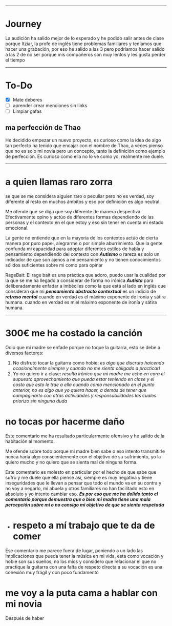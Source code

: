 
---

# Journey 

La audición ha salido mejor de lo esperado y he podido salir antes de clase porque Itziar, la profe de inglés tiene problemas familiares y teníamos que hacer una grabación, por eso he salido a las 3 pero podríamos hacer salido a las 2 de no ser porque mis compañeros son muy lentos y les gusta perder el tiempo 

---
# To-Do

- [x] Mate deberes 
- [ ] aprender crear menciones sin links
- [ ] Limpiar gafas

## ma perfección de Thao 
He decidido empezar un nuevo proyecto, es curioso como la idea de algo tan perfecto ha tenido que encajar con el nombre de Thao, a veces pienso que no es solo mi novia pero un concepto, tanto la definición como ejemplo de perfección. Es curioso como ella no lo ve como yo, realmente me duele.

---
# a quien llamas raro zorra 

se que se me considera alguien raro o peculiar pero no es verdad, soy diferente al resto en muchos ámbitos y eso por definición es algo neutral. 

Me ofende que se diga que soy diferente de manera despectiva. Efectivamente opino y actùo de diferentes formas dependiendo de las personas y el contexto en el que estoy y eso sin tener en cuenta mi estado emocional.

La gente no entiende que en la mayoría de los contextos actúo de cierta manera por puro papel, alegrarme o por simple aburrimiento. Que la gente confunda mi capacidad para adoptar diferentes estilos de habla y pensamiento dependiendo del contexto  con ***Autismo*** o rareza es solo un indicador de que son ajenos a mi pensamiento y no tienen conocimientos sólidos suficientes sobre mi como para opinar

RageBait: El rage bait es una práctica que adoro, puedo usar la cualidad por la que se me ha llegado a considerar de forma no irónica ***Autista*** para deliberadamente enfadar a imbéciles como la que está al lado en inglés que consideran que mi ***pensamiento abstracto contextual*** es un indicio de ***retraso mental*** cuando en verdad es el máximo exponente de ironía y sátira humana. cuando en verdad es miel máximo exponente de ironía y sátira humana.

---
# 300€ me ha costado la canción 

Odio que mi madre se enfade porque no toque la guitarra, esto se debe a diversos factores: 

1. No disfruto tocar la guitarra como hobie:  *es algo que discruto haicendo ocasionalmente siempre y cuando no me sienta obligado a practicarl*
2. Yo no quiero ir a clase: *resulta irónico que mi madre me eche en cara el supuesto aprovechamiento que pueda estar teniendo en clase y el costo que esto le trae a ella cuando como mencionado en el punto anterior, no es algo que yo quiera hacer, a demás de tener que compaginarlo con otras actividades y responsabilidades las cuales priorizo sin ninguna duda*
	
# no tocas por hacerme daño 

Este comentario me ha resultado particularmente ofensivo y he salido de la habitación al momento. 

Me ofende sobre todo porque mi madre bien sabe o eso intento transmitirle nunca haría algo conscientemente con el objetivo de su sufrimiento, yo la quiero mucho y no quiero que se sienta mal de ninguna forma.

Este comentario es molesto en particular por el hecho de que sabe que sufro y me duele que ella piense así, siempre es muy negativa y tiene inseguridades que le llevan a pensar que todo el mundo va en su contra y no voy a negarlo, mi abuela y otros familiares no han facilitado esto en absoluto y yo intento cambiar eso. ***Es por eso que me ha dolido tanto el comentario porque demuestra que o bien mi madre tiene una mala percepción sobre mi o no consigo mi objetivo de que se sienta  respetada***

- # respeto a mí trabajo que te da de comer 

Ese comentario me parece fuera de lugar, poniendo a un lado las implicaciones que pueda tener la música en mi vida, esta como vocación y hobie son sus sueños, no los míos y considero que relacionar el que no practique la guitarra con una falta de respeto directa a su vocación es una conexión muy frágil y con poco fundamento

# me voy a la puta cama  a hablar con mi novia

Después de haber 
